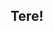 
<h2 align="center">Tere!</h3>



<!--
**ErickHunter/ErickHunter** is a ✨ _special_ ✨ repository because its `README.md` (this file) appears on your GitHub profile.
-->
